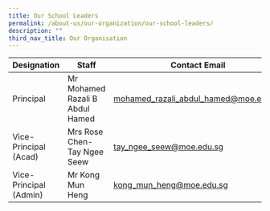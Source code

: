 ```yaml
---
title: Our School Leaders
permalink: /about-us/our-organization/our-school-leaders/
description: ""
third_nav_title: Our Organisation
---
```




| Designation | Staff | Contact Email |
| -------- | -------- | -------- |
| Principal     | Mr Mohamed Razali B Abdul Hamed     | <mohamed_razali_abdul_hamed@moe.edu.sg>     |
| Vice-Principal (Acad)     | Mrs Rose Chen-Tay Ngee Seew     | <tay_ngee_seew@moe.edu.sg>     |
| Vice-Principal (Admin)     | Mr Kong Mun Heng     | <kong_mun_heng@moe.edu.sg>     |
